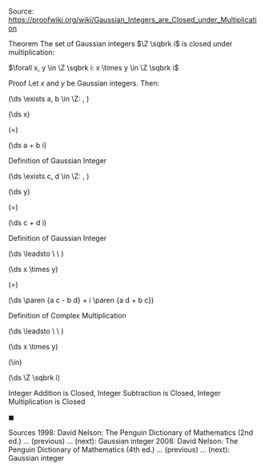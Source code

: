 # 

Source: https://proofwiki.org/wiki/Gaussian_Integers_are_Closed_under_Multiplication

Theorem
The set of Gaussian integers $\Z \sqbrk i$ is closed under multiplication:

$\forall x, y \in \Z \sqbrk i: x \times y \in \Z \sqbrk i$


Proof
Let $x$ and $y$ be Gaussian integers.
Then:










\(\ds \exists a, b \in \Z: \, \)



\(\ds x\)

\(=\)







\(\ds a + b i\)





Definition of Gaussian Integer










\(\ds \exists c, d \in \Z: \, \)



\(\ds y\)

\(=\)







\(\ds c + d i\)





Definition of Gaussian Integer








\(\ds \leadsto \ \ \)





\(\ds x \times y\)

\(=\)







\(\ds \paren {a c - b d} + i \paren {a d + b c}\)





Definition of Complex Multiplication








\(\ds \leadsto \ \ \)





\(\ds x \times y\)

\(\in\)







\(\ds \Z \sqbrk i\)





Integer Addition is Closed, Integer Subtraction is Closed, Integer Multiplication is Closed



$\blacksquare$


Sources
1998: David Nelson: The Penguin Dictionary of Mathematics (2nd ed.) ... (previous) ... (next): Gaussian integer
2008: David Nelson: The Penguin Dictionary of Mathematics (4th ed.) ... (previous) ... (next): Gaussian integer





